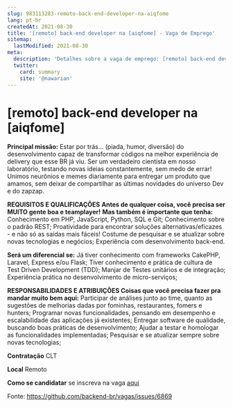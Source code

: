 ```yaml
---
slug: 983113283-remoto-back-end-developer-na-aiqfome
lang: pt-br
createdAt: 2021-08-30
title: '[remoto] back-end developer na [aiqfome] - Vaga de Emprego'
sitemap:
  lastModified: 2021-08-30
meta:
  description: 'Detalhes sobre a vaga de emprego: [remoto] back-end developer na [aiqfome]'
  twitter:
    card: summary
    site: '@nawarian'
---
```


# [remoto] back-end developer na [aiqfome]

**Principal missão:**
Estar por trás... (piada, humor, diversão) do desenvolvimento capaz de transformar códigos na melhor experiência de delivery que esse BR já viu. Ser um verdadeiro cientista em nosso laboratório, testando novas ideias constantemente, sem medo de errar! Unimos neurônios e memes diariamente para entregar um produto que amamos, sem deixar de compartilhar as últimas novidades do universo Dev e do zapzap.

**REQUISITOS E QUALIFICAÇÕES**
**Antes de qualquer coisa, você precisa ser MUITO gente boa e teamplayer!**
**Mas também é importante que tenha:**
Conhecimento em PHP, JavaScript, Python, SQL e Git;
Conhecimento sobre o padrão REST;
Proatividade para encontrar soluções alternativas/eficazes - e não só as saídas mais fáceis!
Costume de pesquisar e se atualizar sobre novas tecnologias e negócios;
Experiência com desenvolvimento back-end.

**Será um diferencial se:**
Já tiver conhecimento com frameworks CakePHP, Laravel, Express e/ou Flask;
Tiver conhecimento e prática de cultura de Test Driven Development (TDD);
Manjar de Testes unitários e de integração;
Experiência prática no desenvolvimento de micro-serviços;

**RESPONSABILIDADES E ATRIBUIÇÕES
Coisas que você precisa fazer pra mandar muito bem aqui:**
Participar de análises junto ao time, quanto as sugestões de melhorias dadas por fominhas, restaurantes, fomers e hunters;
Programar novas funcionalidades, pensando em desempenho e escalabilidade das aplicações já existentes;
Entregar software de qualidade, buscando boas práticas de desenvolvimento;
Ajudar a testar e homologar as funcionalidades implementadas;
Pesquisar e se atualizar sempre sobre novas tecnologias;

**Contratação**
CLT

**Local**
Remoto

**Como se candidatar**
se inscreva na vaga [aqui](https://aiqfome.gupy.io/jobs/1067146)

Fonte: https://github.com/backend-br/vagas/issues/6869
